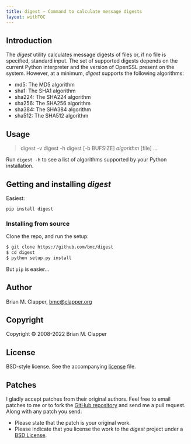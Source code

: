```yaml
---
title: digest — Command to calculate message digests
layout: withTOC
---
```


## Introduction

The *digest* utility calculates message digests of files or, if no file is
specified, standard input. The set of supported digests depends on the
current Python interpreter and the version of OpenSSL present on the
system. However, at a minimum, *digest* supports the following algorithms:

* md5: The MD5 algorithm
* sha1: The SHA1 algorithm
* sha224: The SHA224 algorithm
* sha256: The SHA256 algorithm
* sha384: The SHA384 algorithm
* sha512: The SHA512 algorithm

## Usage

> digest -v
> digest -h
> digest [-b BUFSIZE] *algorithm* \[file\] ...

Run `digest -h` to see a list of algorithms supported by your Python installation.

## Getting and installing *digest*

Easiest:

```
pip install digest
```

### Installing from source

Clone the repo, and run the setup:

```bash
$ git clone https://github.com/bmc/digest
$ cd digest
$ python setup.py install
```

But `pip` is easier...

## Author

Brian M. Clapper, [bmc@clapper.org][]

[bmc@clapper.org]: mailto:bmc@clapper.org

## Copyright

Copyright &copy; 2008-2022 Brian M. Clapper

## License

BSD-style license. See the accompanying [license][] file.

## Patches

I gladly accept patches from their original authors. Feel free to email
patches to me or to fork the [GitHub repository][] and send me a pull
request. Along with any patch you send:

* Please state that the patch is your original work.
* Please indicate that you license the work to the *digest*
  project under a [BSD License][license].

[GitHub repository]: http://github.com/bmc/javaeditline
[license]: license.html
